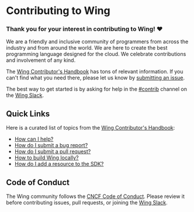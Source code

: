 # Contributing to Wing

### Thank you for your interest in contributing to Wing! ❤️

We are a friendly and inclusive community of programmers from across the
industry and from around the world.  We are here to create the best programming
language designed for the cloud. We celebrate contributions and involvement of
any kind.

The [Wing Contributor's Handbook] has tons of relevant information. If you can't find what you need
there, please let us know by [submitting an issue].

The best way to get started is by asking for help in the [#contrib] channel on
the [Wing Slack].

## Quick Links

Here is a curated list of topics from the [Wing Contributor's Handbook]:

* [How can I help?](https://docs.winglang.io/contributing/)
* [How do I submit a bug report?](https://docs.winglang.io/contributing/start-here/bugs)
* [How do I submit a pull request?](https://docs.winglang.io/contributing/start-here/pull_requests)
* [How to build Wing locally?](https://docs.winglang.io/contributing/start-here/development)
* [How do I add a resource to the SDK?](https://docs.winglang.io/contributing/start-here/wingsdk)

## Code of Conduct

The Wing community follows the [CNCF Code of Conduct](https://github.com/cncf/foundation/blob/main/code-of-conduct.md). Please review it before contributing issues, pull requests, or joining the [Wing Slack].

[Wing Slack]: https://t.winglang.io/slack
[Wing Contributor's Handbook]: https://docs.winglang.io/contributing/
[#contrib]: https://winglang.slack.com/archives/C04BJBTVDV4
[submitting an issue]: https://github.com/winglang/wing/issues/new